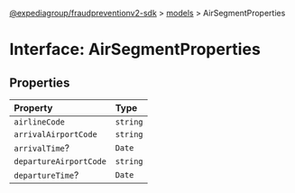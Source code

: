 [@expediagroup/fraudpreventionv2-sdk](../../index.md) > [models](../index.md) > AirSegmentProperties

# Interface: AirSegmentProperties

## Properties

| Property               | Type     |
| :--------------------- | :------- |
| `airlineCode`          | `string` |
| `arrivalAirportCode`   | `string` |
| `arrivalTime`?         | `Date`   |
| `departureAirportCode` | `string` |
| `departureTime`?       | `Date`   |
